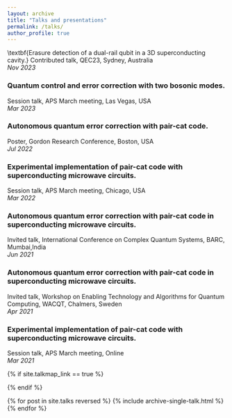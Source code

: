 ```yaml
---
layout: archive
title: "Talks and presentations"
permalink: /talks/
author_profile: true
---
```

\textbf{Erasure detection of a dual-rail qubit in a 3D superconducting cavity.}
Contributed talk, QEC23, Sydney, Australia\
*Nov 2023* 

### Quantum control and error correction with two bosonic modes.
Session talk, APS March meeting, Las Vegas, USA\
*Mar 2023*


### Autonomous quantum error correction with pair-cat code.
Poster, Gordon Research Conference, Boston, USA\
*Jul 2022* 


### Experimental implementation of pair-cat code with superconducting microwave circuits.
Session talk, APS March meeting, Chicago, USA\
*Mar 2022*


### Autonomous quantum error correction with pair-cat code in superconducting microwave circuits.
Invited talk, International Conference on Complex Quantum Systems, BARC, Mumbai,India\
*Jun 2021*


### Autonomous quantum error correction with pair-cat code in superconducting microwave circuits.
Invited talk, Workshop on Enabling Technology and Algorithms for Quantum Computing,
WACQT, Chalmers, Sweden\
*Apr 2021*


### Experimental implementation of pair-cat code with superconducting microwave circuits.
Session talk, APS March meeting, Online\
*Mar 2021*


{% if site.talkmap_link == true %}

<!-- <p style="text-decoration:underline;"><a href="/talkmap.html">See a map of all the places I've given a talk!</a></p> -->

{% endif %}

{% for post in site.talks reversed %}
  {% include archive-single-talk.html %}
{% endfor %}
